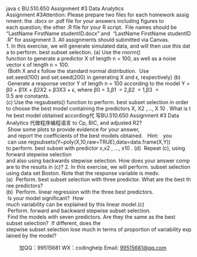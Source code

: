 java c
BU.510.650
Assignment #3
Data Analytics
Assignment #3Attention: Please prepare two files for each homework assignment: the .docx or .pdf file for your answers including figures to each question; the other .R file for your R script.  File names should be “LastName FirstName studentID.docx” and  “LastName FirstName studentID.R” for assignment 3. All assignments should submitted via Canvas.
1. In this exercise, we will generate simulated data, and will then use this data to perform. best subset selection.
(a) Use the rnorm() function to generate a predictor X of length n = 100, as well as a noise vector ϵ of length n = 100.  (Both X and ϵ follow the standard normal distribution.  Use set.seed(100) and set.seed(200) in generating X and ϵ, respectively)
(b)  Generate a response vector Y of length n = 100 according to the model Y = β0 + β1X + β2X2 + β3X3 + ϵ,
where β0 = 3,β1  = 2,β2  = 1,β3  = 0.5 are constants.
(c) Use the regsubsets() function to perform. best subset selection in order to choose the best model containing the predictors X, X2 ,..., X 10 . What is the best model obtained according代 写BU.510.650 Assignment #3 Data Analytics
代做程序编程语言 to Cp, BIC, and adjusted R2?  Show some plots to provide evidence for your answer,  and report the coefficients of the best models obtained.   Hint:   you  can use regsubsets(Y~poly(X,10,raw=TRUE),data=data.frame(X,Y)) to perform. best subset with predictor x,x2 , ..., x10 .
(d)  Repeat (c), using forward stepwise selection and also using backwards stepwise selection. How does your answer compare to the results in (c)?
2. In this exercise, we will perform. subset selection using data set Boston. Note that the response variable is medv.  
(a)  Perform. best subset selection with three predictor. What are the best three predictors?
(b)  Perform. linear regression with the three best predictors.  Is your model significant?  How much variability can be explained by this linear model.(c)  Perform. forward and backward stepwise subset selection.  Find the models with seven predictors. Are they the same as the best subset selection?  If different, does the stepwise subset selection lose much in terms of proportion of variability explained by the model?





         
加QQ：99515681  WX：codinghelp  Email: 99515681@qq.com
